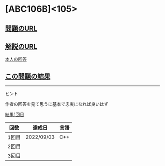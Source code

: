# \[ABC106B\]\<105\>

## [問題のURL](https://atcoder.jp/contests/abc106/tasks/abc106_b)

## [解説のURL](https://blog.hamayanhamayan.com/entry/2018/08/18/230559)

[本人の回答](https://atcoder.jp/contests/abc106/submissions/3039853)

## [この問題の結果](https://atcoder.jp/contests/abc106/submissions?f.Task=abc106_b&f.LanguageName=C%2B%2B&f.Status=AC&f.User=)

---

ヒント

作者の回答を見て思うに基本で忠実になれば良いはず

[結果1回目](https://atcoder.jp/contests/abc106/submissions/34527984)

| 回数 | 達成日 | 言語 |
| --- | ----- | ----- |
| 1回目 | 2022/09/03 | C++ |
| 2回目 |  |  |
| 3回目 |  |  |